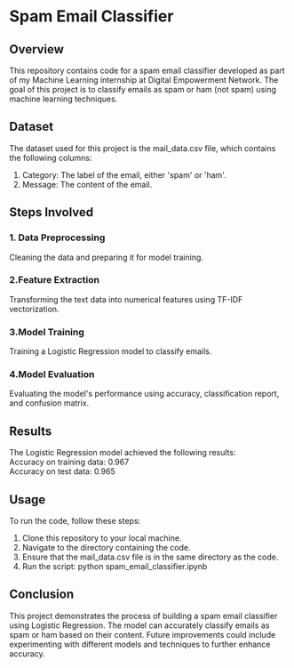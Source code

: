 # Spam Email Classifier
## Overview
This repository contains code for a spam email classifier developed as part of my Machine Learning internship at Digital Empowerment Network. The goal of this project is to classify emails as spam or ham (not spam) using machine learning techniques.

## Dataset
The dataset used for this project is the mail_data.csv file, which contains the following columns:  
1. Category: The label of the email, either 'spam' or 'ham'.  
2. Message: The content of the email.  

## Steps Involved
### 1. Data Preprocessing
Cleaning the data and preparing it for model training.
### 2.Feature Extraction
Transforming the text data into numerical features using TF-IDF vectorization.
### 3.Model Training
Training a Logistic Regression model to classify emails.
### 4.Model Evaluation
Evaluating the model's performance using accuracy, classification report, and confusion matrix.

## Results
The Logistic Regression model achieved the following results:  
Accuracy on training data: 0.967  
Accuracy on test data: 0.965  

## Usage
To run the code, follow these steps:  
1. Clone this repository to your local machine.  
2. Navigate to the directory containing the code.  
3. Ensure that the mail_data.csv file is in the same directory as the code.  
4. Run the script: python spam_email_classifier.ipynb

## Conclusion
This project demonstrates the process of building a spam email classifier using Logistic Regression. The model can accurately classify emails as spam or ham based on their content. Future improvements could include experimenting with different models and techniques to further enhance accuracy.
